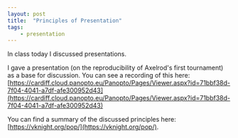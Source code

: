 ```yaml
---
layout: post
title:  "Principles of Presentation"
tags:
    - presentation
---
```


In class today I discussed presentations.

I gave a presentation (on the reproducibility of Axelrod's first tournament) as a base for discussion.
You can see a recording of this here:
[https://cardiff.cloud.panopto.eu/Panopto/Pages/Viewer.aspx?id=71bbf38d-7f04-4041-a7df-afe300952d43](https://cardiff.cloud.panopto.eu/Panopto/Pages/Viewer.aspx?id=71bbf38d-7f04-4041-a7df-afe300952d43)

You can find a summary of the discussed principles here: [https://vknight.org/pop/](https://vknight.org/pop/).
